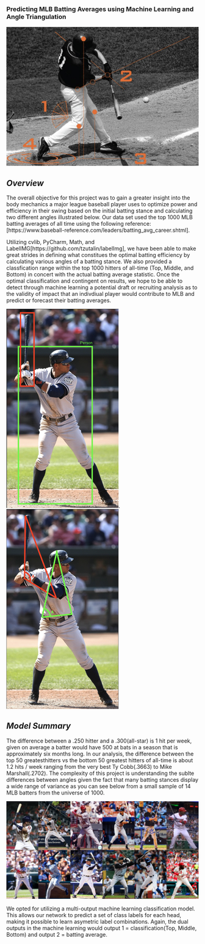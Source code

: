 ### Predicting MLB Batting Averages using Machine Learning and Angle Triangulation
![firstimage](/images/object_angle_head.png)

## _Overview_
<p> The overall objective for this project was to gain a greater insight into the body mechanics a major league
  baseball player uses to optimize power and efficiency in their swing based on the initial batting stance and calculating
  two different angles illustrated below.  Our data set used the top 1000 MLB batting averages of all time using the following
  reference: [https://www.baseball-reference.com/leaders/batting_avg_career.shtml].

<p> Utilizing cvlib, PyCharm, Math, and LabelIMG[https://github.com/tzutalin/labelImg], we have been able to make great strides in defining what constitues the optimal batting efficiency by calculating various angles of a batting stance.  We also provided a classfication range within the top 1000 hitters of all-time (Top, Middle, and Bottom) in concert with the actual batting average statistic.  Once the optimal classification and contingent on results, we hope to be able to detect through machine learning a potential draft or recruiting analysis as to the validity of impact that an indivdiual player would contribute to MLB and predict or forecast their batting averages.  
  
![angle1](/images/object_detect.png).    ![angle2](/images/object_angle.png)

## _Model Summary_
<p> The difference between a .250 hitter and a .300(all-star) is 1 hit per week, given on average a batter would have 500 at bats in a season that is approximately six months long.  In our analysis, the difference between the top 50 greatesthitters vs the bottom 50 greatest hitters of all-time is about 1.2 hits / week ranging from the very best Ty Cobb(.3663) to Mike Marshall(.2702).  The complexity of this project is understanding the sublte differences between angles given the fact that many batting stances display a wide range of variance as you can see below from a small sample of 14 MLB batters from the universe of 1000.  
  
![batters](/images/Image_Stack_14.png)
  
<p> We opted for utilizing a multi-output machine learning classification model.  This allows our network to predict a set of class labels for each head, making it possible to learn asymetric label combinations.  Again, the dual outputs in the machine learning would output 1 = classification(Top, Middle, Bottom) and output 2 = batting average.  
